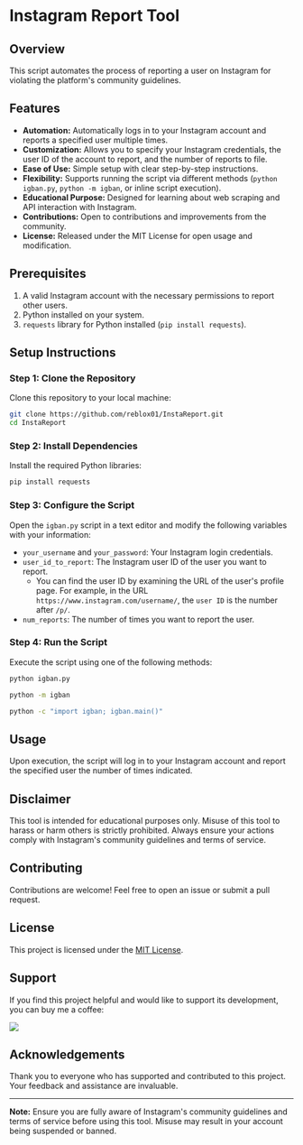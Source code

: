 # Instagram Report Tool

## Overview

This script automates the process of reporting a user on Instagram for violating the platform's community guidelines.

## Features

- **Automation:** Automatically logs in to your Instagram account and reports a specified user multiple times.
- **Customization:** Allows you to specify your Instagram credentials, the user ID of the account to report, and the number of reports to file.
- **Ease of Use:** Simple setup with clear step-by-step instructions.
- **Flexibility:** Supports running the script via different methods (`python igban.py`, `python -m igban`, or inline script execution).
- **Educational Purpose:** Designed for learning about web scraping and API interaction with Instagram.
- **Contributions:** Open to contributions and improvements from the community.
- **License:** Released under the MIT License for open usage and modification.


## Prerequisites

1. A valid Instagram account with the necessary permissions to report other users.
2. Python installed on your system.
3. `requests` library for Python installed (`pip install requests`).

## Setup Instructions

### Step 1: Clone the Repository

Clone this repository to your local machine:

```bash
git clone https://github.com/reblox01/InstaReport.git
cd InstaReport
```

### Step 2: Install Dependencies

Install the required Python libraries:

```bash
pip install requests
```

### Step 3: Configure the Script

Open the `igban.py` script in a text editor and modify the following variables with your information:

- `your_username` and `your_password`: Your Instagram login credentials.
- `user_id_to_report`: The Instagram user ID of the user you want to report.
  - You can find the user ID by examining the URL of the user's profile page. For example, in the URL `https://www.instagram.com/username/`, the `user ID` is the number after `/p/`.
- `num_reports`: The number of times you want to report the user.

### Step 4: Run the Script

Execute the script using one of the following methods:

```bash
python igban.py
```
```bash
python -m igban
```
```bash
python -c "import igban; igban.main()"
```

## Usage

Upon execution, the script will log in to your Instagram account and report the specified user the number of times indicated.

## Disclaimer

This tool is intended for educational purposes only. Misuse of this tool to harass or harm others is strictly prohibited. Always ensure your actions comply with Instagram's community guidelines and terms of service.

## Contributing

Contributions are welcome! Feel free to open an issue or submit a pull request.

## License

This project is licensed under the [MIT License](LICENSE).

## Support

If you find this project helpful and would like to support its development, you can buy me a coffee:

<a href="https://www.buymeacoffee.com/arosck1"><img src="https://img.buymeacoffee.com/button-api/?text=Buy me a coffee&emoji=☕&slug=arosck1&button_colour=BD5FFF&font_colour=ffffff&font_family=Cookie&outline_colour=000000&coffee_colour=FFDD00" /></a>

## Acknowledgements

Thank you to everyone who has supported and contributed to this project. Your feedback and assistance are invaluable.

---

**Note:** Ensure you are fully aware of Instagram's community guidelines and terms of service before using this tool. Misuse may result in your account being suspended or banned.
